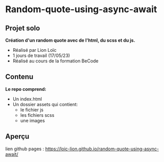 # Random-quote-using-async-await
## Projet solo
__Création d'un random quote avec de l'html, du scss et du js.__
* Réalisé par Lion Loïc
* 1 jours de travail (17/05/23)
* Réalisé au cours de la formation BeCode
## Contenu
__Le repo comprend:__
* Un index.html
* Un dossier assets qui contient:
   * le fichier js
   * les fichiers scss
   * une images 
## Aperçu
lien github pages : https://loic-lion.github.io/random-quote-using-async-await/
 

